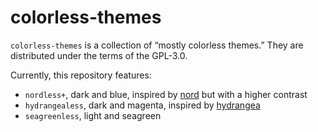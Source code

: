 # colorless-themes

`colorless-themes` is a collection of “mostly colorless themes.” They are
distributed under the terms of the GPL-3.0.

Currently, this repository features:

- `nordless+`, dark and blue, inspired by
  [nord](https://github.com/arcticicestudio/nord) but with a higher contrast
- `hydrangealess`, dark and magenta, inspired by
  [hydrangea](https://github.com/yuttie/hydrangea-emacs)
- `seagreenless`, light and seagreen
